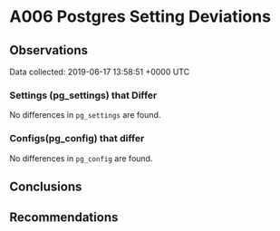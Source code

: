 # A006 Postgres Setting Deviations #

## Observations ##
Data collected: 2019-06-17 13:58:51 +0000 UTC  

### Settings (pg_settings) that Differ ###

No differences in `pg_settings` are found.

### Configs(pg_config) that differ ###

No differences in `pg_config` are found.



## Conclusions ##


## Recommendations ##

